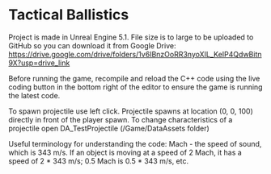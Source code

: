 # Tactical Ballistics

Project is made in Unreal Engine 5.1. File size is to large to be uploaded to GitHub so you can download it from Google Drive: https://drive.google.com/drive/folders/1v6IBnzOoRR3nyoXIL_KeIP4QdwBitn9X?usp=drive_link

Before running the game, recompile and reload the C++ code using the live coding button in the bottom right of the editor to ensure the game is running the latest code.

To spawn projectile use left click. Projectile spawns at location (0, 0, 100) directly in front of the player spawn. To change characteristics of a projectile open DA_TestProjectile (/Game/DataAssets folder)

Useful terminology for understanding the code: Mach - the speed of sound, which is 343 m/s. If an object is moving at a speed of 2 Mach, it has a speed of 2 * 343 m/s; 0.5 Mach is 0.5 * 343 m/s, etc.
